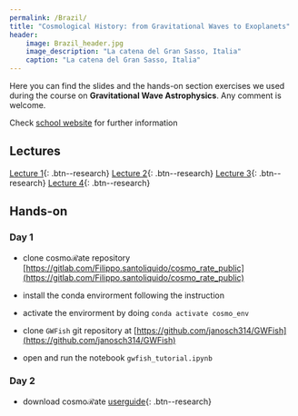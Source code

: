 ```yaml
---
permalink: /Brazil/
title: "Cosmological History: from Gravitational Waves to Exoplanets"
header:
    image: Brazil_header.jpg
    image_description: "La catena del Gran Sasso, Italia"
    caption: "La catena del Gran Sasso, Italia"
---
```


Here you can find the slides and the hands-on section exercises we used during the course on **Gravitational Wave Astrophysics**. Any comment is welcome. 

Check [school website](https://www.ictp-saifr.org/chgwe2024/) for further information

## Lectures


[Lecture 1](/assets/images/BrazilLectures/Lecture_1.pdf){: .btn--research} [Lecture 2](/assets/images/BrazilLectures/Lecture_2.pdf){: .btn--research} [Lecture 3](/assets/images/BrazilLectures/Lecture_3.pdf){: .btn--research} [Lecture 4](/assets/images/BrazilLectures/Lecture_4.pdf){: .btn--research}

## Hands-on

### Day 1

- clone cosmo$\mathcal{R}$ate repository 
[https://gitlab.com/Filippo.santoliquido/cosmo_rate_public](https://gitlab.com/Filippo.santoliquido/cosmo_rate_public) 

- install the conda envirorment following the instruction 

- activate the envirorment by doing  ```conda activate cosmo_env```

- clone ```GWFish``` git repository at [https://github.com/janosch314/GWFish](https://github.com/janosch314/GWFish) 

- open and run the notebook ```gwfish_tutorial.ipynb```

### Day 2

- download cosmo$\mathcal{R}$ate [userguide](/assets/images/BrazilLectures/cosmorate_user_guide.pdf){: .btn--research}


